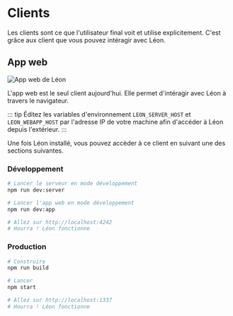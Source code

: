 # Clients

Les clients sont ce que l'utilisateur final voit et utilise explicitement. C'est grâce aux client que vous pouvez intéragir avec Léon.

## App web

![App web de Léon](/assets/img/web-app_client_fr.png "App web de Léon")

L'app web est le seul client aujourd'hui. Elle permet d'intéragir avec Léon à travers le navigateur.

::: tip
Éditez les variables d'environnement `LEON_SERVER_HOST` et `LEON_WEBAPP_HOST` par l'adresse IP de votre machine afin d'accéder à Léon depuis l'extérieur.
:::

Une fois Léon installé, vous pouvez accèder à ce client en suivant une des sections suivantes.

### Développement

```bash
# Lancer le serveur en mode développement
npm run dev:server

# Lancer l'app web en mode développement
npm run dev:app

# Allez sur http://localhost:4242
# Hourra ! Léon fonctionne
```

### Production

```bash
# Construire
npm run build

# Lancer
npm start

# Allez sur http://localhost:1337
# Hourra ! Léon fonctionne
```
